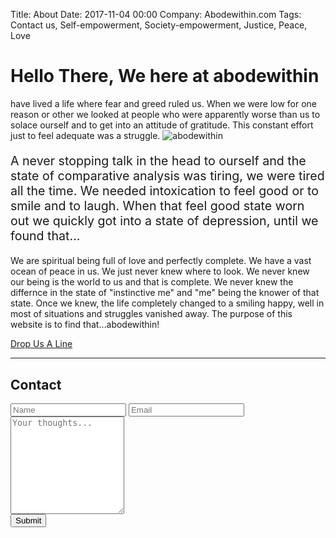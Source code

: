 Title: About
Date: 2017-11-04 00:00
Company: Abodewithin.com
Tags: Contact us, Self-empowerment, Society-empowerment, Justice, Peace, Love

<html>
    <head>
            <meta charset="utf-8" />
            <meta name="description" content="spirituality, self-empowerment, peace, social-empowerment" />
            <meta name="author" content="abodewithin" />  
            <!-- Bootstrap styles -->
            <link rel="stylesheet" href="/theme/bootstrap/bootstrap.min.css">
            <link rel="stylesheet" href="/theme/bootstrap/bootstrap-theme.min.css">
            <!-- Font-Awesome -->
            <link rel="stylesheet" href="/theme/fonts/font-awesome.min.css">
            <!-- Google Webfonts -->
            <link href='https://fonts.googleapis.com/css?family=Open+Sans:400,600%7CPT+Serif:400,400italic' rel='stylesheet' type='text/css'>
            <!-- Styles -->
            <link rel="stylesheet" href="/theme/css/styles-bluegreen.css" id="theme-styles">
            <!--[if lt IE 9]>      
                <script src="modules/respond/html5-3.6-respond-1.1.0.min.js"></script>
            <![endif]-->
            <script src="//code.jquery.com/jquery-2.2.3.min.js"></script>
            <script>window.jQuery || document.write('<script src="{{ SITEURL }}/theme/js/jquery.min.js"><\/script>')</script>
    </head>
    <body>
        <div class="widewrapper main">
            <div class="container about">
                <h1>Hello There, We here at <span class="about-bold">abodewithin</span></h1>
                <span class="about-medium">have lived a life where fear and greed ruled us. When we were low for one reason or other we looked at people who were apparently worse than us to solace ourself and to get into an attitude of gratitude. This constant effort just to feel adequate was a struggle. 
                <img src="/theme/images/om.jpg" alt="abodewithin" class="about-portrait img-responsive"></span> 
                <p style="font-size:140%;">A never stopping talk in the head to ourself and the state of comparative analysis was tiring, we were tired all the time. We needed intoxication to feel good or to smile and to laugh. When that feel good state worn out we quickly got into a state of depression, until we found that...</p>
                <p><span class="about-large"> We are spiritual being full of love and perfectly complete. We have a vast ocean of peace in us. We just never knew where to look. We never knew our being is the world to us and that is complete. We never knew the differnce in the state of <span class="about-italic"> "instinctive me" and "me" being the knower of that state. </span> Once we knew, the life completely changed to a smiling happy, well in most of situations and struggles vanished away. <span class="about-bold">The purpose of this website is to find that...<span class="about-bold">abodewithin!</span></p>
                <div class="about-button">
                    <a class="btn btn-xlarge btn-tales-one" href="#contact">Drop Us A Line</a>
                </div>
                <hr>
            </div>
            <div class="row">
                <div class="col-md-6 col-md-offset-3 tales-superblock" id="contact">
                    <h2>Contact</h2>
                    <form action="#" method="get" accept-charset="utf-8" class="contact-form">
                        <input type="text" name="name" id="contact-name" placeholder="Name" class="form-control input-lg">
                        <input type="email" name="email" id="contact-email" placeholder="Email" class="form-control input-lg">
                        <textarea rows="10" name="message" id="contact-body" placeholder="Your thoughts..." class="form-control input-lg"></textarea>
                        <div class="buttons clearfix">
                            <button type="submit" class="btn btn-xlarge btn-tales-one">Submit</button>
                        </div>                    
                    </form>
                </div>
            </div>        
        </div>
    </body>
</html>
